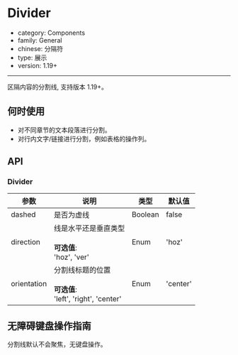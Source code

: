 # Divider

-   category: Components
-   family: General
-   chinese: 分隔符
-   type: 展示
-   version: 1.19+

---

区隔内容的分割线, 支持版本 1.19+。

## 何时使用

-   对不同章节的文本段落进行分割。
-   对行内文字/链接进行分割，例如表格的操作列。

## API

### Divider

| 参数          | 说明                                                    | 类型      | 默认值      |
| ----------- | ----------------------------------------------------- | ------- | -------- |
| dashed      | 是否为虚线                                                 | Boolean | false    |
| direction   | 线是水平还是垂直类型<br><br>**可选值**:<br>'hoz', 'ver'            | Enum    | 'hoz'    |
| orientation | 分割线标题的位置<br><br>**可选值**:<br>'left', 'right', 'center' | Enum    | 'center' |

## 无障碍键盘操作指南

分割线默认不会聚焦，无键盘操作。